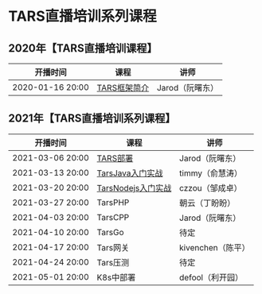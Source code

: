 # TARS直播培训系列课程


## 2020年【TARS直播培训课程】

| 开播时间         | 课程      | 讲师              |
| ---------------- | --------- | ----------------- |
| 2020-01-16 20:00 | [TARS框架简介](https://www.bilibili.com/video/BV1MJ411E7Gb)  | Jarod（阮曙东）   |


## 2021年【TARS直播培训系列课程】

| 开播时间         | 课程      | 讲师              |
| ---------------- | --------- | ----------------- |
| 2021-03-06 20:00 | [TARS部署](https://www.bilibili.com/video/BV1Wz4y1178G)  | Jarod（阮曙东）   |
| 2021-03-13 20:00 | [TarsJava入门实战](https://www.bilibili.com/video/BV145411K7eb)  | timmy（俞慧涛）   |
| 2021-03-20 20:00 | [TarsNodejs入门实战](https://www.bilibili.com/video/BV1Tz4y127fK)   | czzou（邹成卓）                  |
| 2021-03-27 20:00 | TarsPHP   | 朝云（丁盼盼）    |
| 2021-04-03 20:00 | TarsCPP   | Jarod（阮曙东）   |
| 2021-04-10 20:00 | TarsGo    | 待定              |
| 2021-04-17 20:00 | Tars网关  | kivenchen（陈平） |
| 2021-04-24 20:00 | Tars压测  | 待定              |
| 2021-05-01 20:00 | K8s中部署 | defool（利开园）  |
